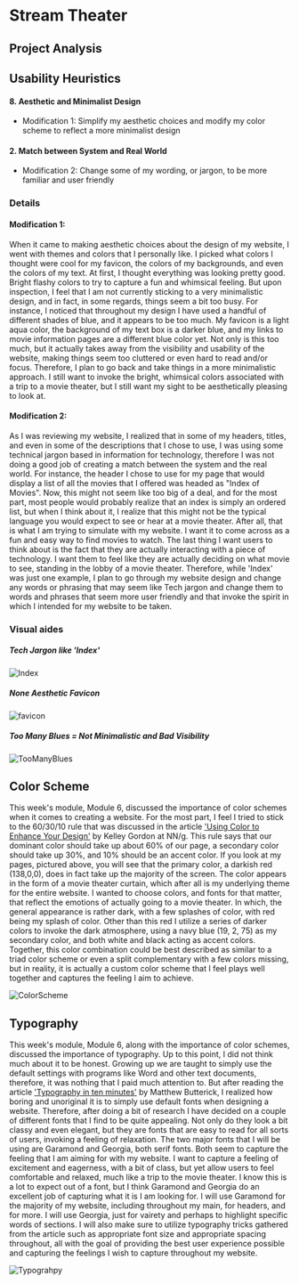 # Stream Theater

Project Analysis
-----------

## Usability Heuristics

#### 8. Aesthetic and Minimalist Design
  - Modification 1: Simplify my aesthetic choices and modify my color scheme to reflect a more minimalist design
     
  
#### 2. Match between System and Real World
  - Modification 2: Change some of my wording, or jargon, to be more familiar and user friendly

### Details

#### Modification 1:

  When it came to making aesthetic choices about the design of my website, I went with themes and colors that I personally like. I picked what colors I thought were cool for my favicon, the colors of my backgrounds, and even the colors of my text. At first, I thought everything was looking pretty good. Bright flashy colors to try to capture a fun and whimsical feeling. But upon inspection, I feel that I am not currently sticking to a very minimalistic design, and in fact, in some regards, things seem a bit too busy. For instance, I noticed that throughout my design I have used a handful of different shades of blue, and it appears to be too much. My favicon is a light aqua color, the background of my text box is a darker blue, and my links to movie information pages are a different blue color yet. Not only is this too much, but it actually takes away from the visibility and usability of the website, making things seem too cluttered or even hard to read and/or focus. Therefore, I plan to go back and take things in a more minimalistic approach. I still want to invoke the bright, whimsical colors associated with a trip to a movie theater, but I still want my sight to be aesthetically pleasing to look at.


#### Modification 2:

  As I was reviewing my website, I realized that in some of my headers, titles, and even in some of the descriptions that I chose to use, I was using some technical jargon based in information for technology, therefore I was not doing a good job of creating a match between the system and the real world. For instance, the header I chose to use for my page that would display a list of all the movies that I offered was headed as "Index of Movies". Now, this might not seem like too big of a deal, and for the most part, most people would probably realize that an index is simply an ordered list, but when I think about it, I realize that this might not be the typical language you would expect to see or hear at a movie theater. After all, that is what I am trying to simulate with my website. I want it to come across as a fun and easy way to find movies to watch. The last thing I want users to think about is the fact that they are actually interacting with a piece of technology. I want them to feel like they are actually deciding on what movie to see, standing in the lobby of a movie theater. Therefore, while 'Index' was just one example, I plan to go through my website design and change any words or phrasing that may seem like Tech jargon and change them to words and phrases that seem more user friendly and that invoke the spirit in which I intended for my website to be taken.


### Visual aides

##### Tech Jargon like 'Index'
![Index](https://user-images.githubusercontent.com/96221850/220836130-2cbd65e1-6c4f-4fc7-b71d-dc0705ec637a.png)

##### None Aesthetic Favicon
![favicon](https://user-images.githubusercontent.com/96221850/220836146-8b38c9fb-1618-4db8-b4ad-fa2b51efc43a.png)

##### Too Many Blues = Not Minimalistic and Bad Visibility
![TooManyBlues](https://user-images.githubusercontent.com/96221850/220836164-5622c72e-3dab-4f9c-b20b-4b319eaee6a8.png)


## Color Scheme

  This week's module, Module 6, discussed the importance of color schemes when it comes to creating a website. For the most part, I feel I tried to stick to the 60/30/10 rule that was discussed in the article ['Using Color to Enhance Your Design'](https://www.nngroup.com/articles/color-enhance-design/) by Kelley Gordon at NN/g. This rule says that our dominant color should take up about 60% of our page, a secondary color should take up 30%, and 10% should be an accent color. If you look at my pages, pictured above, you will see that the primary color, a darkish red (138,0,0), does in fact take up the majority of the screen. The color appears in the form of a movie theater curtain, which after all is my underlying theme for the entire website. I wanted to choose colors, and fonts for that matter, that reflect the emotions of actually going to a movie theater. In which, the general appearance is rather dark, with a few splashes of color, with red being my splash of color. Other than this red I utilize a series of darker colors to invoke the dark atmosphere, using a navy blue (19, 2, 75) as my secondary color, and both white and black acting as accent colors. Together, this color combination could be best described as similar to a triad color scheme or even a split complementary with a few colors missing, but in reality, it is actually a custom color scheme that I feel plays well together and captures the feeling I aim to achieve.
  
![ColorScheme](https://user-images.githubusercontent.com/96221850/222372114-102bc66b-4f42-4ddc-ba16-6b902d944783.png)

## Typography

 This week's module, Module 6, along with the importance of color schemes, discussed the importance of typography. Up to this point, I did not think much about it to be honest. Growing up we are taught to simply use the default settings with programs like Word and other text documents, therefore, it was nothing that I paid much attention to. But after reading the article ['Typography in ten minutes'](https://practicaltypography.com/typography-in-ten-minutes.html) by Matthew Butterick, I realized how boring and unoriginal it is to simply use default fonts when designing a website. Therefore, after doing a bit of research I have decided on a couple of different fonts that I find to be quite appealing. Not only do they look a bit classy and even elegant, but they are fonts that are easy to read for all sorts of users, invoking a feeling of relaxation. The two major fonts that I will be using are Garamond and Georgia, both serif fonts. Both seem to capture the feeling that I am aiming for with my website. I want to capture a feeling of excitement and eagerness, with a bit of class, but yet allow users to feel comfortable and relaxed, much like a trip to the movie theater. I know this is a lot to expect out of a font, but I think Garamond and Georgia do an excellent job of capturing what it is I am looking for. I will use Garamond for the majority of my website, including throughout my main, for headers, and for more. I will use Georgia, just for vairety and perhaps to highlight specific words of sections. I will also make sure to utilize typography tricks gathered from the article such as appropriate font size and appropriate spacing throughout, all with the goal of providing the best user experience possible and capturing the feelings I wish to capture throughout my website.
 
 ![Typograhpy](https://user-images.githubusercontent.com/96221850/222376766-7eaae68c-212c-4543-8534-011e9d826b77.png)

 
